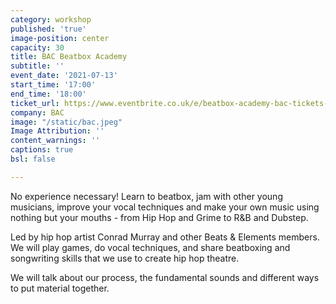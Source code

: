 ```yaml
---
category: workshop
published: 'true'
image-position: center
capacity: 30
title: BAC Beatbox Academy
subtitle: ''
event_date: '2021-07-13'
start_time: '17:00'
end_time: '18:00'
ticket_url: https://www.eventbrite.co.uk/e/beatbox-academy-bac-tickets-162803747391
company: BAC
image: "/static/bac.jpeg"
Image Attribution: ''
content_warnings: ''
captions: true
bsl: false

---
```

No experience necessary! Learn to beatbox, jam with other young musicians, improve your vocal techniques and make your own music using nothing but your mouths - from Hip Hop and Grime to R&B and Dubstep. 

Led by hip hop artist Conrad Murray and other Beats & Elements members. We will play games, do vocal techniques, and share beatboxing and songwriting skills that we use to create hip hop theatre. 

We will talk about our process, the fundamental sounds and different ways to put material together.